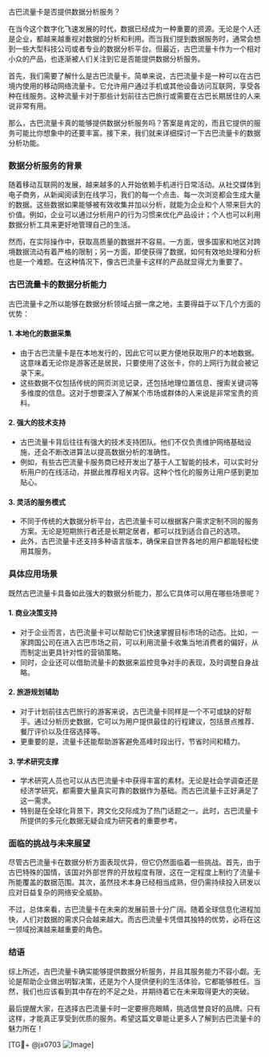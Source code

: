 古巴流量卡是否提供数据分析服务？

在当今这个数字化飞速发展的时代，数据已经成为一种重要的资源。无论是个人还是企业，都越来越重视对数据的分析和利用。而当我们提到数据服务时，通常会想到一些大型科技公司或者专业的数据分析平台。但最近，古巴流量卡作为一个相对小众的产品，也逐渐被人们关注到它是否能提供数据分析服务。

首先，我们需要了解什么是古巴流量卡。简单来说，古巴流量卡是一种可以在古巴境内使用的移动网络流量卡。它允许用户通过手机或其他设备访问互联网，享受各种在线服务。这种流量卡对于那些计划前往古巴旅行或需要在古巴长期居住的人来说非常有用。

那么，古巴流量卡真的能够提供数据分析服务吗？答案是肯定的，而且它提供的服务可能比你想象中的还要丰富。接下来，我们就来详细探讨一下古巴流量卡的数据分析功能。

### 数据分析服务的背景

随着移动互联网的发展，越来越多的人开始依赖手机进行日常活动。从社交媒体到电子商务，从新闻阅读到在线学习，我们的每一个点击、每一次浏览都会生成大量的数据。这些数据如果能够被有效收集并加以分析，就能为企业和个人带来巨大的价值。例如，企业可以通过分析用户的行为习惯来优化产品设计；个人也可以利用数据分析工具来更好地管理自己的生活。

然而，在实际操作中，获取高质量的数据并不容易。一方面，很多国家和地区对跨境数据流动有着严格的限制；另一方面，即使获得了数据，如何有效地处理和分析也是一个难题。在这种情况下，像古巴流量卡这样的产品就显得尤为重要了。

### 古巴流量卡的数据分析能力

古巴流量卡之所以能够在数据分析领域占据一席之地，主要得益于以下几个方面的优势：

#### 1. **本地化的数据采集**
   - 由于古巴流量卡是在本地发行的，因此它可以更方便地获取用户的本地数据。这意味着无论你是游客还是居民，只要使用了这张卡，你的上网行为就会被记录下来。
   - 这些数据不仅包括传统的网页浏览记录，还包括地理位置信息、搜索关键词等多维度的信息。这对于想要深入了解某个市场或群体的人来说是非常宝贵的资料。

#### 2. **强大的技术支持**
   - 古巴流量卡背后往往有强大的技术支持团队。他们不仅负责维护网络基础设施，还会不断改进算法以提高数据分析的准确性。
   - 例如，有些古巴流量卡服务商已经开发出了基于人工智能的技术，可以实时分析用户的在线活动，并据此推荐相关内容。这种个性化的服务让用户感到更加贴心。

#### 3. **灵活的服务模式**
   - 不同于传统的大数据分析平台，古巴流量卡可以根据客户需求定制不同的服务方案。无论是短期旅行者还是长期定居者，都可以找到适合自己的选项。
   - 此外，古巴流量卡还支持多种语言版本，确保来自世界各地的用户都能轻松使用其服务。

### 具体应用场景

既然古巴流量卡具备如此强大的数据分析能力，那么它具体可以用在哪些场景呢？

#### 1. **商业决策支持**
   - 对于企业而言，古巴流量卡可以帮助它们快速掌握目标市场的动态。比如，一家跨国公司在进入古巴市场之前，可以利用流量卡收集当地消费者的偏好，从而制定出更具针对性的营销策略。
   - 同时，企业还可以借助流量卡的数据来监控竞争对手的表现，及时调整自身战略。

#### 2. **旅游规划辅助**
   - 对于计划前往古巴旅行的游客来说，古巴流量卡同样是一个不可或缺的好帮手。通过分析历史数据，它可以为用户提供最佳的行程建议，包括景点推荐、餐厅评价以及住宿选择等。
   - 更重要的是，流量卡还能帮助游客避免高峰时段出行，节省时间和精力。

#### 3. **学术研究支撑**
   - 学术研究人员也可以从古巴流量卡中获得丰富的素材。无论是社会学调查还是经济学研究，都需要大量真实可靠的数据作为基础。而古巴流量卡正好满足了这一需求。
   - 特别是在全球化背景下，跨文化交际成为了热门话题之一。此时，古巴流量卡所提供的多元化数据无疑会成为研究者的重要参考。

### 面临的挑战与未来展望

尽管古巴流量卡在数据分析方面表现优异，但它仍然面临着一些挑战。首先，由于古巴特殊的国情，该国对外部世界的开放程度有限，这在一定程度上制约了流量卡所能覆盖的数据范围。其次，虽然技术本身已经相当成熟，但仍需持续投入研发以应对日益复杂的网络安全威胁。

不过，总体来看，古巴流量卡在未来的发展前景十分广阔。随着全球信息化进程加快，人们对数据的需求只会越来越大。而古巴流量卡凭借其独特的优势，必将在这一领域扮演越来越重要的角色。

### 结语

综上所述，古巴流量卡确实能够提供数据分析服务，并且其服务能力不容小觑。无论是帮助企业做出明智决策，还是为个人提供便利的生活体验，它都能够胜任。当然，我们也应该看到其中存在的不足之处，并期待着它在未来取得更大的突破。

最后提醒大家，在选择古巴流量卡时一定要擦亮眼睛，挑选信誉良好的品牌。只有这样，才能真正享受到优质的服务。希望这篇文章能让更多人了解到古巴流量卡的魅力所在！

[TG💪+ @jx0703 ![Image](https://github.com/user-attachments/assets/dbca1d08-cadb-493c-b0ec-ad6f7a83f270)]